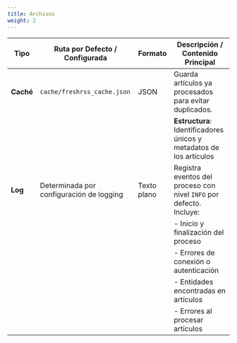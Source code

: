```yaml
---
title: Archivos
weight: 2
---
```


|Tipo|Ruta por Defecto / Configurada|Formato|Descripción / Contenido Principal|
|---|---|---|---|
|**Caché**|`cache/freshrss_cache.json`|JSON|Guarda artículos ya procesados para evitar duplicados.|
||||**Estructura**: Identificadores únicos y metadatos de los artículos|
|**Log**|Determinada por configuración de logging|Texto plano|Registra eventos del proceso con nivel `INFO` por defecto. Incluye:|
||||- Inicio y finalización del proceso|
||||- Errores de conexión o autenticación|
||||- Entidades encontradas en artículos|
||||- Errores al procesar artículos|